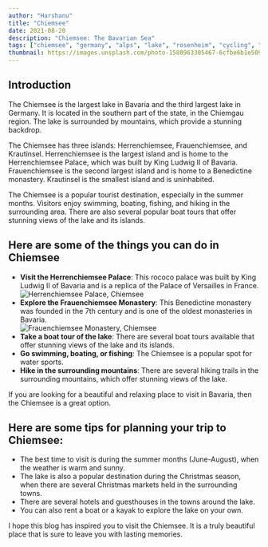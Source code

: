 ```yaml
---
author: "Harshanu"
title: "Chiemsee"
date: 2021-08-20
description: "Chiemsee: The Bavarian Sea"
tags: ["chiemsee", "germany", "alps", "lake", "rosenheim", "cycling", "swimming"]
thumbnail: https://images.unsplash.com/photo-1588963305467-6cfbe6b1e509?ixlib=rb-1.2.1&ixid=MnwxMjA3fDB8MHxwaG90by1wYWdlfHx8fGVufDB8fHx8&auto=format&fit=crop&w=1170&q=80
---
```


## Introduction
The Chiemsee is the largest lake in Bavaria and the third largest lake in Germany. It is located in the southern part of the state, in the Chiemgau region. The lake is surrounded by mountains, which provide a stunning backdrop.

The Chiemsee has three islands: Herrenchiemsee, Frauenchiemsee, and Krautinsel. Herrenchiemsee is the largest island and is home to the Herrenchiemsee Palace, which was built by King Ludwig II of Bavaria. Frauenchiemsee is the second largest island and is home to a Benedictine monastery. Krautinsel is the smallest island and is uninhabited.

The Chiemsee is a popular tourist destination, especially in the summer months. Visitors enjoy swimming, boating, fishing, and hiking in the surrounding area. There are also several popular boat tours that offer stunning views of the lake and its islands.

## Here are some of the things you can do in Chiemsee
* **Visit the Herrenchiemsee Palace**: This rococo palace was built by King Ludwig II of Bavaria and is a replica of the Palace of Versailles in France. 
![ Herrenchiemsee Palace, Chiemsee ](https://lh3.googleusercontent.com/bip/APOwr83aDMQix9j4E7ao-klkA44j21r9ezNFMpnQv0v4q1OLJnnMa9HFIyVqON8k9vD_icWMaqahNvDE51Plj2dl4Ke1hEAGWD1cmaOcrgZHJl5T6nV-50Odf2BKPY9kWSBNg9ZCdWF7pELFx_b3z6O-ZBGyDVlfHA=w250-h200-p)
* **Explore the Frauenchiemsee Monastery**: This Benedictine monastery was founded in the 7th century and is one of the oldest monasteries in Bavaria.  
![ Frauenchiemsee Monastery, Chiemsee  ](https://lh3.googleusercontent.com/bip/APOwr83aDMQix9j4E7ao-klkA44j21r9ezNFMpnQv0v4q1OLJnnMa9HFIyVqON8k9vD_icWMaqahNvDE51Plj2dl4Ke1hEAGWD1cmaOcrgZHJl5T6nV-50Odf2BKPY9kWSBNg9ZCdWF7pELFx_b3z6O-ZBGyDVlfHA=w250-h200-p)
* **Take a boat tour of the lake**: There are several boat tours available that offer stunning views of the lake and its islands.
* **Go swimming, boating, or fishing**: The Chiemsee is a popular spot for water sports.
* **Hike in the surrounding mountains**: There are several hiking trails in the surrounding mountains, which offer stunning views of the lake.

If you are looking for a beautiful and relaxing place to visit in Bavaria, then the Chiemsee is a great option.

## Here are some tips for planning your trip to Chiemsee:
* The best time to visit is during the summer months (June-August), when the weather is warm and sunny.
* The lake is also a popular destination during the Christmas season, when there are several Christmas markets held in the surrounding towns.
* There are several hotels and guesthouses in the towns around the lake.
* You can also rent a boat or a kayak to explore the lake on your own.


I hope this blog has inspired you to visit the Chiemsee. It is a truly beautiful place that is sure to leave you with lasting memories.